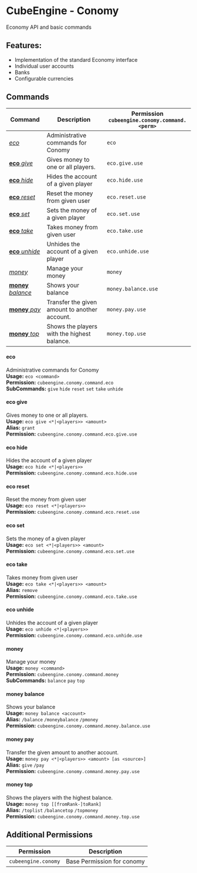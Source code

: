 # CubeEngine - Conomy
Economy API and basic commands
## Features:
 - Implementation of the standard Economy interface
 - Individual user accounts
 - Banks
 - Configurable currencies
## Commands
| Command | Description | Permission<br>`cubeengine.conomy.command.<perm>` |
| --- | --- | --- |
| [*eco*](#eco) | Administrative commands for Conomy | `eco` |
| [**eco** *give*](#eco-give) | Gives money to one or all players. | `eco.give.use` |
| [**eco** *hide*](#eco-hide) | Hides the account of a given player | `eco.hide.use` |
| [**eco** *reset*](#eco-reset) | Reset the money from given user | `eco.reset.use` |
| [**eco** *set*](#eco-set) | Sets the money of a given player | `eco.set.use` |
| [**eco** *take*](#eco-take) | Takes money from given user | `eco.take.use` |
| [**eco** *unhide*](#eco-unhide) | Unhides the account of a given player | `eco.unhide.use` |
| [*money*](#money) | Manage your money | `money` |
| [**money** *balance*](#money-balance) | Shows your balance | `money.balance.use` |
| [**money** *pay*](#money-pay) | Transfer the given amount to another account. | `money.pay.use` |
| [**money** *top*](#money-top) | Shows the players with the highest balance. | `money.top.use` |
#### eco  
Administrative commands for Conomy  
**Usage:** `eco <command>`  
**Permission:** `cubeengine.conomy.command.eco`  
**SubCommands:** `give` `hide` `reset` `set` `take` `unhide`  
#### eco give  
Gives money to one or all players.  
**Usage:** `eco give <*|<players>> <amount>`  
**Alias:** `grant`  
**Permission:** `cubeengine.conomy.command.eco.give.use`  
  
#### eco hide  
Hides the account of a given player  
**Usage:** `eco hide <*|<players>>`  
**Permission:** `cubeengine.conomy.command.eco.hide.use`  
  
#### eco reset  
Reset the money from given user  
**Usage:** `eco reset <*|<players>>`  
**Permission:** `cubeengine.conomy.command.eco.reset.use`  
  
#### eco set  
Sets the money of a given player  
**Usage:** `eco set <*|<players>> <amount>`  
**Permission:** `cubeengine.conomy.command.eco.set.use`  
  
#### eco take  
Takes money from given user  
**Usage:** `eco take <*|<players>> <amount>`  
**Alias:** `remove`  
**Permission:** `cubeengine.conomy.command.eco.take.use`  
  
#### eco unhide  
Unhides the account of a given player  
**Usage:** `eco unhide <*|<players>>`  
**Permission:** `cubeengine.conomy.command.eco.unhide.use`  
  
#### money  
Manage your money  
**Usage:** `money <command>`  
**Permission:** `cubeengine.conomy.command.money`  
**SubCommands:** `balance` `pay` `top`  
#### money balance  
Shows your balance  
**Usage:** `money balance <account>`  
**Alias:** `/balance` `/moneybalance` `/pmoney`  
**Permission:** `cubeengine.conomy.command.money.balance.use`  
  
#### money pay  
Transfer the given amount to another account.  
**Usage:** `money pay <*|<players>> <amount> [as <source>]`  
**Alias:** `give` `/pay`  
**Permission:** `cubeengine.conomy.command.money.pay.use`  
  
#### money top  
Shows the players with the highest balance.  
**Usage:** `money top [[fromRank-]toRank]`  
**Alias:** `/toplist` `/balancetop` `/topmoney`  
**Permission:** `cubeengine.conomy.command.money.top.use`  
  
## Additional Permissions

| Permission | Description |
| --- | --- |
| `cubeengine.conomy` | Base Permission for conomy |